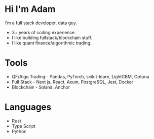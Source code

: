 # Hi I'm Adam 

I'm a full stack developer, data guy.
- 3+ years of coding experience.
- I like building fullstack/blockchain stuff.
- I like quant finance/algorithmic trading.

# Tools
- QF/Algo Trading - Pandas, PyTorch, scikit-learn, LightGBM, Optuna
- Full Stack - Next js, React, Axum, PostgreSQL, Jest, Docker
- Blockchain - Solana, Anchor

# Languages
- Rust
- Type Script
- Python
